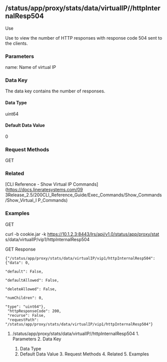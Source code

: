 ## /status/app/proxy/stats/data/virtualIP/<name>/httpInternalResp504

Use

Use to view the number of HTTP responses with response code 504 sent to the
clients.

### Parameters

name: Name of virtual IP

### Data Key

The data key contains the number of responses.

#### Data Type

uint64

#### Default Data Value

0

### Request Methods

GET

### Related

[CLI Reference - Show Virtual IP Commands](https://docs.lineratesystems.com/09
3Release_2.5/200CLI_Reference_Guide/Exec_Commands/Show_Commands/Show_Virtual_I
P_Commands)

### Examples

GET

curl -b cookie.jar -k https://10.1.2.3:8443/lrs/api/v1.0/status/app/proxy/stat
s/data/virtualIP/vip1/httpInternalResp504

GET Response

    
    {"/status/app/proxy/stats/data/virtualIP/vip1/httpInternalResp504": {"data": 0,
                                                                            "default": False,
                                                                            "defaultAllowed": False,
                                                                            "deleteAllowed": False,
                                                                            "numChildren": 0,
                                                                            "type": "uint64"},
     "httpResponseCode": 200,
     "recurse": False,
     "requestPath": "/status/app/proxy/stats/data/virtualIP/vip1/httpInternalResp504"}
    

  1. /status/app/proxy/stats/data/virtualIP/<name>/httpInternalResp504
    1. Parameters
    2. Data Key
      1. Data Type
      2. Default Data Value
    3. Request Methods
    4. Related
    5. Examples

